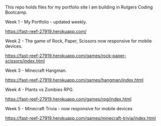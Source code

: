 This repo holds files for my portfolio site I am building in Rutgers Coding Bootcamp.

Week 1 - My Portfolio - updated weekly.

https://fast-reef-27919.herokuapp.com/

Week 2 - The game of Rock, Paper, Scissors now responsive for mobile devices.

https://fast-reef-27919.herokuapp.com/games/rock-paper-scissors/index.html

Week 3 - Minecraft Hangman.

https://fast-reef-27919.herokuapp.com/games/hangman/index.html

Week 4 - Plants vs Zombies RPG.

https://fast-reef-27919.herokuapp.com/games/rpg/index.html

Week 5 - Minecraft Trivia - now responsive for mobile devices

https://fast-reef-27919.herokuapp.com/games/minecraft-trivia/index.html
